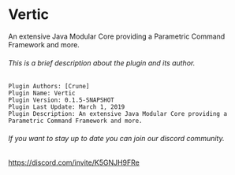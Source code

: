 # Vertic
An extensive Java Modular Core providing a Parametric Command Framework and more.

###### This is a brief description about the plugin and its author.

```
Plugin Authors: [Crune]
Plugin Name: Vertic
Plugin Version: 0.1.5-SNAPSHOT
Plugin Last Update: March 1, 2019
Plugin Description: An extensive Java Modular Core providing a Parametric Command Framework and more.
```

###### If you want to stay up to date you can join our discord community.
https://discord.com/invite/K5GNJH9FRe
